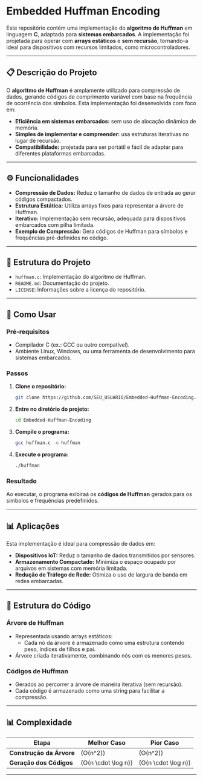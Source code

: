 # Embedded Huffman Encoding

Este repositório contém uma implementação do **algoritmo de Huffman** em linguagem **C**, adaptada para **sistemas embarcados**. A implementação foi projetada para operar com **arrays estáticos** e **sem recursão**, tornando-a ideal para dispositivos com recursos limitados, como microcontroladores.

---

## 📋 Descrição do Projeto

O **algoritmo de Huffman** é amplamente utilizado para compressão de dados, gerando códigos de comprimento variável com base na frequência de ocorrência dos símbolos. Esta implementação foi desenvolvida com foco em:

- **Eficiência em sistemas embarcados:** sem uso de alocação dinâmica de memória.
- **Simples de implementar e compreender:** usa estruturas iterativas no lugar de recursão.
- **Compatibilidade:** projetada para ser portátil e fácil de adaptar para diferentes plataformas embarcadas.

---

## ⚙️ Funcionalidades

- **Compressão de Dados:** Reduz o tamanho de dados de entrada ao gerar códigos compactados.
- **Estrutura Estática:** Utiliza arrays fixos para representar a árvore de Huffman.
- **Iterativo:** Implementação sem recursão, adequada para dispositivos embarcados com pilha limitada.
- **Exemplo de Compressão:** Gera códigos de Huffman para símbolos e frequências pré-definidos no código.

---

## 💪 Estrutura do Projeto

- `huffman.c`: Implementação do algoritmo de Huffman.
- `README.md`: Documentação do projeto.
- `LICENSE`: Informações sobre a licença do repositório.

---

## 🚀 Como Usar

### Pré-requisitos
- Compilador C (ex.: GCC ou outro compatível).
- Ambiente Linux, Windows, ou uma ferramenta de desenvolvimento para sistemas embarcados.

### Passos

1. **Clone o repositório:**
   ```bash
   git clone https://github.com/SEU_USUARIO/Embedded-Huffman-Encoding.git
   ```
2. **Entre no diretório do projeto:**
   ```bash
   cd Embedded-Huffman-Encoding
   ```
3. **Compile o programa:**
   ```bash
   gcc huffman.c -o huffman
   ```
4. **Execute o programa:**
   ```bash
   ./huffman
   ```

### Resultado
Ao executar, o programa exibiraá os **códigos de Huffman** gerados para os símbolos e frequências predefinidos.

---

## 📊 Aplicações

Esta implementação é ideal para compressão de dados em:
- **Dispositivos IoT:** Reduz o tamanho de dados transmitidos por sensores.
- **Armazenamento Compactado:** Minimiza o espaço ocupado por arquivos em sistemas com memória limitada.
- **Redução de Tráfego de Rede:** Otimiza o uso de largura de banda em redes embarcadas.

---

## 📂 Estrutura do Código

### **Árvore de Huffman**
- Representada usando arrays estáticos:
  - Cada nó da árvore é armazenado como uma estrutura contendo peso, índices de filhos e pai.
- Árvore criada iterativamente, combinando nós com os menores pesos.

### **Códigos de Huffman**
- Gerados ao percorrer a árvore de maneira iterativa (sem recursão).
- Cada código é armazenado como uma string para facilitar a compressão.

---

## 📊 Complexidade

| **Etapa**               | **Melhor Caso**       | **Pior Caso**        |
|-------------------------|-----------------------|-----------------------|
| **Construção da Árvore**| \(O(n^2)\)            | \(O(n^2)\)            |
| **Geração dos Códigos** | \(O(n \cdot \log n)\) | \(O(n \cdot \log n)\) |

---

